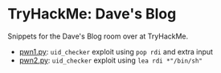 # TryHackMe: Dave's Blog

Snippets for the Dave's Blog room over at TryHackMe.

* [pwn1.py](pwn1.py): `uid_checker` exploit using `pop rdi` and extra input
* [pwn2.py](pwn2.py): `uid_checker` exploit using `lea rdi *"/bin/sh"`